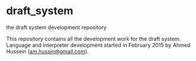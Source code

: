 # draft_system
the draft system development repository

This repository contains all the development work for the draft system. Language and interpreter development started in February 2015 by Ahmed Hussein (am.hussin@gmail.com).


